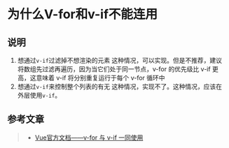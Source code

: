 # 为什么V-for和v-if不能连用

## 说明

 1. 想通过`v-if`过滤掉不想渲染的元素
    这种情况，可以实现。但是不推荐，建议将数组先过滤再遍历，因为当它们处于同一节点，v-for 的优先级比 v-if 更高，这意味着 v-if 将分别重复运行于每个 v-for 循环中
 2. 想通过`v-if`来控制整个列表的有无
    这种情况，实现不了。这种情况，应该在外层使用`v-if`。


## 参考文章

> * [Vue官方文档——v-for 与 v-if 一同使用](https://cn.vuejs.org/v2/guide/list.html#v-for-%E4%B8%8E-v-if-%E4%B8%80%E5%90%8C%E4%BD%BF%E7%94%A8)
